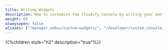 ```yaml
---
title: Writing Widgets
description: How to customize the Cloudify Console by writing your own widgets
weight: 60
alwaysopen: false
aliases: ["/manager_webui/custom-widgets/", "/developer/custom_console/", "/developer/custom_console/custom-widgets/"]
---
```


{{%children style="h2" description="true"%}}
